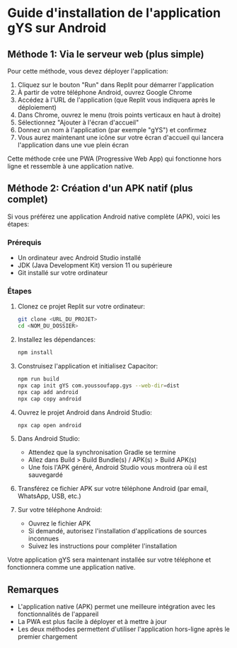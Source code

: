 # Guide d'installation de l'application gYS sur Android

## Méthode 1: Via le serveur web (plus simple)

Pour cette méthode, vous devez déployer l'application:

1. Cliquez sur le bouton "Run" dans Replit pour démarrer l'application
2. À partir de votre téléphone Android, ouvrez Google Chrome
3. Accédez à l'URL de l'application (que Replit vous indiquera après le déploiement)
4. Dans Chrome, ouvrez le menu (trois points verticaux en haut à droite)
5. Sélectionnez "Ajouter à l'écran d'accueil"
6. Donnez un nom à l'application (par exemple "gYS") et confirmez
7. Vous aurez maintenant une icône sur votre écran d'accueil qui lancera l'application dans une vue plein écran

Cette méthode crée une PWA (Progressive Web App) qui fonctionne hors ligne et ressemble à une application native.

## Méthode 2: Création d'un APK natif (plus complet)

Si vous préférez une application Android native complète (APK), voici les étapes:

### Prérequis
- Un ordinateur avec Android Studio installé
- JDK (Java Development Kit) version 11 ou supérieure
- Git installé sur votre ordinateur

### Étapes

1. Clonez ce projet Replit sur votre ordinateur:
   ```bash
   git clone <URL_DU_PROJET>
   cd <NOM_DU_DOSSIER>
   ```

2. Installez les dépendances:
   ```bash
   npm install
   ```

3. Construisez l'application et initialisez Capacitor:
   ```bash
   npm run build
   npx cap init gYS com.youssoufapp.gys --web-dir=dist
   npx cap add android
   npx cap copy android
   ```

4. Ouvrez le projet Android dans Android Studio:
   ```bash
   npx cap open android
   ```

5. Dans Android Studio:
   - Attendez que la synchronisation Gradle se termine
   - Allez dans Build > Build Bundle(s) / APK(s) > Build APK(s)
   - Une fois l'APK généré, Android Studio vous montrera où il est sauvegardé

6. Transférez ce fichier APK sur votre téléphone Android (par email, WhatsApp, USB, etc.)

7. Sur votre téléphone Android:
   - Ouvrez le fichier APK
   - Si demandé, autorisez l'installation d'applications de sources inconnues
   - Suivez les instructions pour compléter l'installation

Votre application gYS sera maintenant installée sur votre téléphone et fonctionnera comme une application native.

## Remarques

- L'application native (APK) permet une meilleure intégration avec les fonctionnalités de l'appareil
- La PWA est plus facile à déployer et à mettre à jour
- Les deux méthodes permettent d'utiliser l'application hors-ligne après le premier chargement